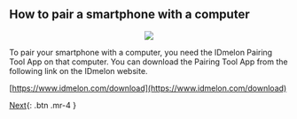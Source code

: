## How to pair a smartphone with a computer
<p align="center">
  <img src="/mobilehelp/assets/images/download-to-pc.png"></img>
</p>

To pair your smartphone with a computer, you need the IDmelon Pairing Tool App on that computer.
You can download the Pairing Tool App from the following link on the IDmelon website.

[https://www.idmelon.com/download](https://www.idmelon.com/download)

[Next](http://example.com/){: .btn .mr-4 }
